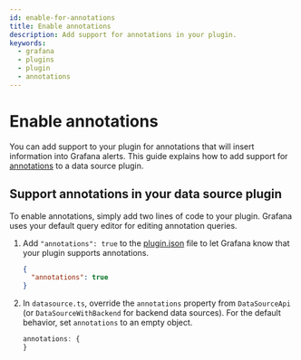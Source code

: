 ```yaml
---
id: enable-for-annotations
title: Enable annotations
description: Add support for annotations in your plugin.
keywords:
  - grafana
  - plugins
  - plugin
  - annotations
---
```


# Enable annotations

You can add support to your plugin for annotations that will insert information into Grafana alerts. This guide explains how to add support for [annotations](https://grafana.com/docs/grafana/latest/dashboards/build-dashboards/annotate-visualizations/) to a data source plugin.

## Support annotations in your data source plugin

To enable annotations, simply add two lines of code to your plugin. Grafana uses your default query editor for editing annotation queries.

1. Add `"annotations": true` to the [plugin.json](../../metadata.md) file to let Grafana know that your plugin supports annotations.

   ```json title="src/plugin.json"
   {
     "annotations": true
   }
   ```

2. In `datasource.ts`, override the `annotations` property from `DataSourceApi` (or `DataSourceWithBackend` for backend data sources). For the default behavior, set `annotations` to an empty object.

   ```ts title="src/datasource.ts"
   annotations: {
   }
   ```
